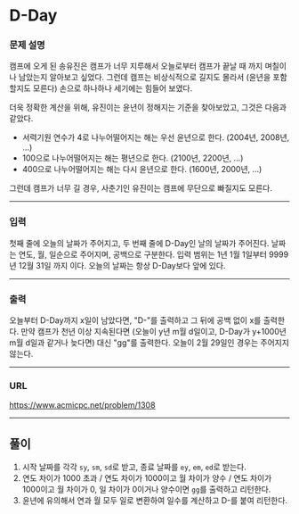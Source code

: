 # D-Day

### 문제 설명

캠프에 오게 된 송유진은 캠프가 너무 지루해서 오늘로부터 캠프가 끝날 때 까지 며칠이나 남았는지 알아보고 싶었다. 그런데 캠프는 비상식적으로 길지도 몰라서 (윤년을 포함할지도 모른다) 손으로 하나하나 세기에는 힘들어 보였다.

더욱 정확한 계산을 위해, 유진이는 윤년이 정해지는 기준을 찾아보았고, 그것은 다음과 같았다.

- 서력기원 연수가 4로 나누어떨어지는 해는 우선 윤년으로 한다. (2004년, 2008년, …)
- 100으로 나누어떨어지는 해는 평년으로 한다. (2100년, 2200년, …)
- 400으로 나누어떨어지는 해는 다시 윤년으로 한다. (1600년, 2000년, …)

그런데 캠프가 너무 길 경우, 사춘기인 유진이는 캠프에 무단으로 빠질지도 모른다.

-----------
### 입력

첫째 줄에 오늘의 날짜가 주어지고, 두 번째 줄에 D-Day인 날의 날짜가 주어진다. 날짜는 연도, 월, 일순으로 주어지며, 공백으로 구분한다. 입력 범위는 1년 1월 1일부터 9999년 12월 31일 까지 이다. 오늘의 날짜는 항상 D-Day보다 앞에 있다.

-----------
### 출력

오늘부터 D-Day까지 x일이 남았다면, "D-"를 출력하고 그 뒤에 공백 없이 x를 출력한다. 만약 캠프가 천년 이상 지속된다면 (오늘이 y년 m월 d일이고, D-Day가 y+1000년 m월 d일과 같거나 늦다면) 대신 "gg"를 출력한다. 오늘이 2월 29일인 경우는 주어지지 않는다.

-----------
### URL

https://www.acmicpc.net/problem/1308

-----------
## 풀이
1. 시작 날짜를 각각 `sy`, `sm`, `sd`로 받고, 종료 날짜를 `ey`, `em`, `ed`로 받는다.
2. 연도 차이가 1000 초과 / 연도 차이가 1000이고 월 차이가 양수 / 연도 차이가 1000이고 월 차이가 0, 일 차이가 0이거나 양수이면 `gg`를 출력하고 리턴한다.
3. 윤년에 유의해서 연과 월 모두 일로 변환하여 일수를 계산하고 D-를 붙여 리턴한다.